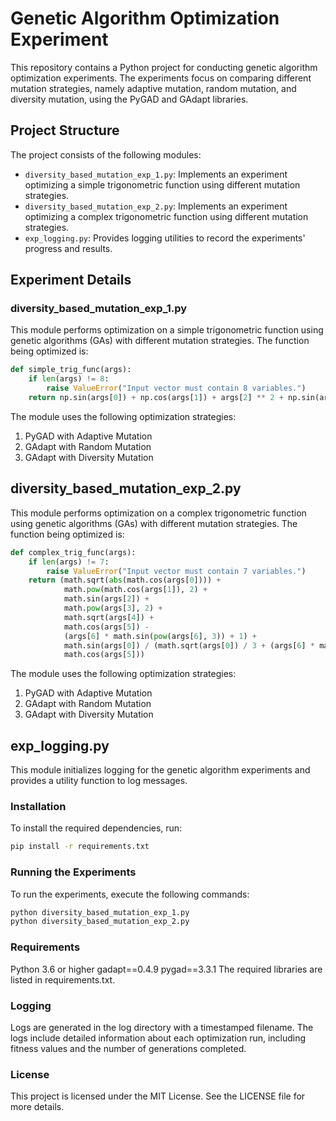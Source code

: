 # Genetic Algorithm Optimization Experiment

This repository contains a Python project for conducting genetic algorithm optimization experiments. The experiments focus on comparing different mutation strategies, namely adaptive mutation, random mutation, and diversity mutation, using the PyGAD and GAdapt libraries.

## Project Structure

The project consists of the following modules:

- `diversity_based_mutation_exp_1.py`: Implements an experiment optimizing a simple trigonometric function using different mutation strategies.
- `diversity_based_mutation_exp_2.py`: Implements an experiment optimizing a complex trigonometric function using different mutation strategies.
- `exp_logging.py`: Provides logging utilities to record the experiments' progress and results.

## Experiment Details

### diversity_based_mutation_exp_1.py

This module performs optimization on a simple trigonometric function using genetic algorithms (GAs) with different mutation strategies. The function being optimized is:

```python
def simple_trig_func(args):
    if len(args) != 8:
        raise ValueError("Input vector must contain 8 variables.")
    return np.sin(args[0]) + np.cos(args[1]) + args[2] ** 2 + np.sin(args[3]) * np.cos(args[4]) + args[5] + np.cos(args[6]) * args[7]
```
The module uses the following optimization strategies:

1. PyGAD with Adaptive Mutation
2. GAdapt with Random Mutation
3. GAdapt with Diversity Mutation


## diversity_based_mutation_exp_2.py
This module performs optimization on a complex trigonometric function using genetic algorithms (GAs) with different mutation strategies. The function being optimized is:

```python
def complex_trig_func(args):
    if len(args) != 7:
        raise ValueError("Input vector must contain 7 variables.")
    return (math.sqrt(abs(math.cos(args[0]))) +
            math.pow(math.cos(args[1]), 2) +
            math.sin(args[2]) +
            math.pow(args[3], 2) +
            math.sqrt(args[4]) +
            math.cos(args[5]) -
            (args[6] * math.sin(pow(args[6], 3)) + 1) +
            math.sin(args[0]) / (math.sqrt(args[0]) / 3 + (args[6] * math.sin(pow(args[6], 3)) + 1)) / math.sqrt(args[4]) +
            math.cos(args[5]))
```
The module uses the following optimization strategies:

1. PyGAD with Adaptive Mutation
2. GAdapt with Random Mutation
3. GAdapt with Diversity Mutation

## exp_logging.py

This module initializes logging for the genetic algorithm experiments and provides a utility function to log messages.

### Installation
To install the required dependencies, run:
```bash
pip install -r requirements.txt
```

### Running the Experiments
To run the experiments, execute the following commands:
```bash
python diversity_based_mutation_exp_1.py
python diversity_based_mutation_exp_2.py

```

### Requirements
Python 3.6 or higher
gadapt==0.4.9
pygad==3.3.1
The required libraries are listed in requirements.txt.

### Logging
Logs are generated in the log directory with a timestamped filename. The logs include detailed information about each optimization run, including fitness values and the number of generations completed.

### License
This project is licensed under the MIT License. See the LICENSE file for more details.
